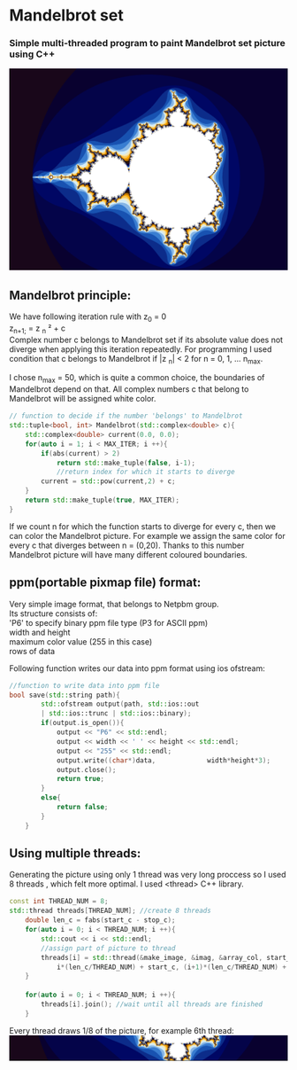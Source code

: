 # Mandelbrot set
### Simple multi-threaded program to paint Mandelbrot set picture using C++


![](Images/mandelbrot.png) 


## Mandelbrot principle:
We have following iteration rule with z<sub>0</sub> = 0 \
z<sub>n+1;</sub> = z <sub>n</sub> &sup2; + c \
Complex number c belongs to Mandelbrot set if its absolute value does not diverge when applying this iteration repeatedly.
For programming I used condition that c belongs to Mandelbrot if |z <sub>n</sub>| < 2 for n = 0, 1, ... n<sub>max</sub>.

I chose n<sub>max</sub> = 50, which is quite a common choice, the boundaries of Mandelbrot depend on that. All complex numbers c that belong to Mandelbrot will be assigned white color.

```cpp
// function to decide if the number 'belongs' to Mandelbrot
std::tuple<bool, int> Mandelbrot(std::complex<double> c){ 
    std::complex<double> current(0.0, 0.0); 
    for(auto i = 1; i < MAX_ITER; i ++){
        if(abs(current) > 2)
            return std::make_tuple(false, i-1); 
            //return index for which it starts to diverge
        current = std::pow(current,2) + c;
    }
    return std::make_tuple(true, MAX_ITER); 
}
```
If we count n for which the function starts to diverge for every c, then we can color the Mandelbrot picture. For example we assign the same color for every c that diverges between n = (0,20). Thanks to this number Mandelbrot picture will have many different coloured boundaries.

## ppm(portable pixmap file) format:
Very simple image format, that belongs to Netpbm group. \
Its structure consists of: \
'P6' to specify binary ppm file type (P3 for ASCII ppm) \
width and height\
maximum color value (255 in this case) \
rows of data

Following function writes our data into ppm format using ios ofstream:
```cpp
//function to write data into ppm file
bool save(std::string path){
        std::ofstream output(path, std::ios::out 
        | std::ios::trunc | std::ios::binary);
        if(output.is_open()){
            output << "P6" << std::endl;
            output << width << ' ' << height << std::endl;
            output << "255" << std::endl;
            output.write((char*)data,             width*height*3);
            output.close();
            return true;
        }
        else{
            return false;
        }
    }
```


## Using multiple threads:
Generating the picture using only 1 thread was very long proccess so I used 8 threads , which felt more optimal.
I used \<thread> C++ library.

```cpp
const int THREAD_NUM = 8;
std::thread threads[THREAD_NUM]; //create 8 threads
    double len_c = fabs(start_c - stop_c);
    for(auto i = 0; i < THREAD_NUM; i ++){
        std::cout << i << std::endl;
        //assign part of picture to thread
        threads[i] = std::thread(&make_image, &imag, &array_col, start_r, stop_r, start_c, stop_c,
            i*(len_c/THREAD_NUM) + start_c, (i+1)*(len_c/THREAD_NUM) + start_c);
    }

    for(auto i = 0; i < THREAD_NUM; i ++){
        threads[i].join(); //wait until all threads are finished
    }
```

Every thread draws 1/8 of the picture, for example 6th thread:
![](Images/mand6.png) 